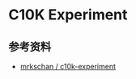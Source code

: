 # C10K Experiment

## 参考资料

- [mrkschan / c10k-experiment](https://github.com/mrkschan/c10k-experiment)
